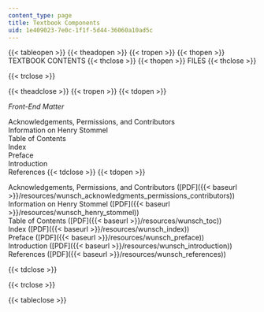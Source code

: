 ```yaml
---
content_type: page
title: Textbook Components
uid: 1e409023-7e0c-1f1f-5d44-36060a10ad5c
---
```


{{< tableopen >}}
{{< theadopen >}}
{{< tropen >}}
{{< thopen >}}
TEXTBOOK CONTENTS
{{< thclose >}}
{{< thopen >}}
FILES
{{< thclose >}}

{{< trclose >}}

{{< theadclose >}}
{{< tropen >}}
{{< tdopen >}}


_Front-End Matter_

Acknowledgements, Permissions, and Contributors  
Information on Henry Stommel  
Table of Contents  
Index  
Preface  
Introduction  
References
{{< tdclose >}}
{{< tdopen >}}


Acknowledgements, Permissions, and Contributors ([PDF]({{< baseurl >}}/resources/wunsch_acknowledgments_permissions_contributors))  
Information on Henry Stommel ([PDF]({{< baseurl >}}/resources/wunsch_henry_stommel))  
Table of Contents ([PDF]({{< baseurl >}}/resources/wunsch_toc))  
Index ([PDF]({{< baseurl >}}/resources/wunsch_index))  
Preface ([PDF]({{< baseurl >}}/resources/wunsch_preface))  
Introduction ([PDF]({{< baseurl >}}/resources/wunsch_introduction))  
References ([PDF]({{< baseurl >}}/resources/wunsch_references))


{{< tdclose >}}

{{< trclose >}}

{{< tableclose >}}